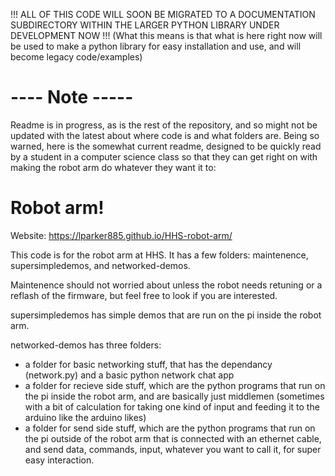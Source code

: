 
!!! ALL OF THIS CODE WILL SOON BE MIGRATED TO A DOCUMENTATION SUBDIRECTORY WITHIN THE LARGER PYTHON LIBRARY UNDER DEVELOPMENT NOW !!!
(What this means is that what is here right now will be used to make a python library for easy installation and use, and will become legacy code/examples)


# ---- Note -----
Readme is in progress, as is the rest of the repository, and so might not be updated with the latest about where code is and what folders are.
Being so warned, here is the somewhat current readme, designed to be quickly read by a student in a computer science class so that they can get right on with making the robot arm do whatever they want it to:




# Robot arm!
Website: https://lparker885.github.io/HHS-robot-arm/

This code is for the robot arm at HHS. 
It has a few folders: maintenence, supersimpledemos, and networked-demos. 

Maintenence should not worried about unless the robot needs retuning or a reflash of the firmware, but feel free to look if you are interested. 

supersimpledemos has simple demos that are run on the pi inside the robot arm. 

networked-demos has three folders: 
- a folder for basic networking stuff, that has the dependancy (network.py) and a basic python network chat app
- a folder for recieve side stuff, which are the python programs that run on the pi inside the robot arm, and are basically just middlemen (sometimes with a bit of calculation for taking one kind of input and feeding it to the arduino like the arduino likes)
- a folder for send side stuff, which are the python programs that run on the pi outside of the robot arm that is connected with an ethernet cable, and send data, commands, input, whatever you want to call it, for super easy interaction. 
